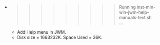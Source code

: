 * >>>>>>>>> Running inst-min-win-jwm-help-manuals-text.sh ...
  * Add Help menu in JWM.
  * Disk size = 1663232K. Space Used = 36K.

